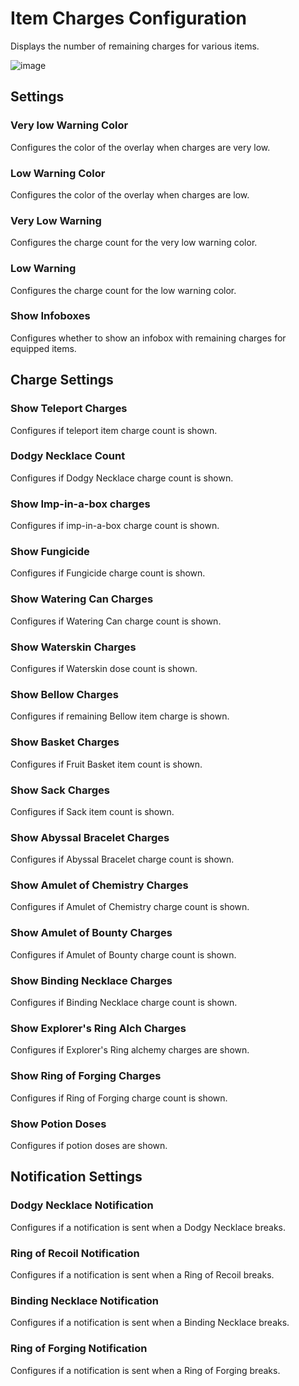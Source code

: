 # Item Charges Configuration

Displays the number of remaining charges for various items.

![image](https://raw.githubusercontent.com/runelite/wiki/master/img/Item-Charges-overlay.png)

## Settings

### Very low Warning Color

Configures the color of the overlay when charges are very low.

### Low Warning Color

Configures the color of the overlay when charges are low.

### Very Low Warning

Configures the charge count for the very low warning color.

### Low Warning

Configures the charge count for the low warning color.

### Show Infoboxes

Configures whether to show an infobox with remaining charges for equipped items.

## Charge Settings

### Show Teleport Charges

Configures if teleport item charge count is shown.

### Dodgy Necklace Count

Configures if Dodgy Necklace charge count is shown.

### Show Imp-in-a-box charges

Configures if imp-in-a-box charge count is shown.

### Show Fungicide 

Configures if Fungicide charge count is shown.

### Show Watering Can Charges

Configures if Watering Can charge count is shown.

### Show Waterskin Charges

Configures if Waterskin dose count is shown.

### Show Bellow Charges

Configures if remaining Bellow item charge is shown.

### Show Basket Charges

Configures if Fruit Basket item count is shown.

### Show Sack Charges

Configures if Sack item count is shown.

### Show Abyssal Bracelet Charges

Configures if Abyssal Bracelet charge count is shown.

### Show Amulet of Chemistry Charges

Configures if Amulet of Chemistry charge count is shown.

### Show Amulet of Bounty Charges

Configures if Amulet of Bounty charge count is shown.

### Show Binding Necklace Charges

Configures if Binding Necklace charge count is shown.

### Show Explorer's Ring Alch Charges

Configures if Explorer's Ring alchemy charges are shown.

### Show Ring of Forging Charges

Configures if Ring of Forging charge count is shown.

### Show Potion Doses

Configures if potion doses are shown.

## Notification Settings

### Dodgy Necklace Notification

Configures if a notification is sent when a Dodgy Necklace breaks.

### Ring of Recoil Notification

Configures if a notification is sent when a Ring of Recoil breaks.

### Binding Necklace Notification

Configures if a notification is sent when a Binding Necklace breaks.

### Ring of Forging Notification

Configures if a notification is sent when a Ring of Forging breaks.